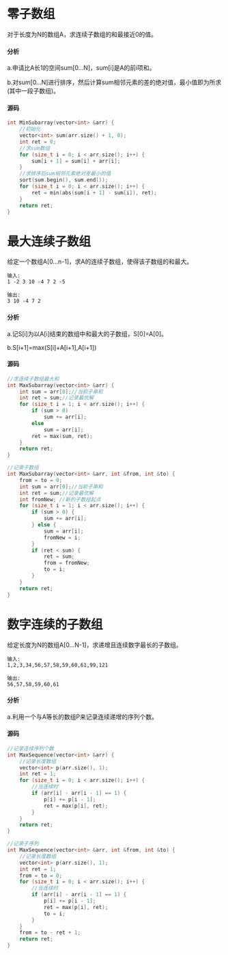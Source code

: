 # 零子数组


对于长度为N的数组A，求连续子数组的和最接近0的值。

#### 分析

a.申请比A长1的空间sum[0...N]，sum[i]是A的前i项和。

b.对sum[0...N]进行排序，然后计算sum相邻元素的差的绝对值，最小值即为所求(其中一段子数组)。

#### 源码

```cpp
int MinSubarray(vector<int> &arr) {
    //初始化
    vector<int> sum(arr.size() + 1, 0);
    int ret = 0;
    //求sum数组
    for (size_t i = 0; i < arr.size(); i++) {
        sum[i + 1] = sum[i] + arr[i];
    }
    //求排序后sum相邻元素绝对差最小的值
    sort(sum.begin(), sum.end());
    for (size_t i = 0; i < arr.size(); i++) {
        ret = min(abs(sum[i + 1] - sum[i]), ret);
    }
    return ret;
}
```


# 最大连续子数组


给定一个数组A[0...n-1]，求A的连续子数组，使得该子数组的和最大。

```
输入:
1 -2 3 10 -4 7 2 -5
```

```
输出:
3 10 -4 7 2
```

#### 分析

a.记S[i]为以A[i]结束的数组中和最大的子数组，S[0]=A[0]。

b.S[i+1]=max(S[i]+A[i+1],A[i+1])

#### 源码

```cpp
//求连续子数组最大和
int MaxSubarray(vector<int> &arr) {
    int sum = arr[0];//当前子串和
    int ret = sum;//记录最优解
    for (size_t i = 1; i < arr.size(); i++) {
        if (sum > 0)
            sum += arr[i];
        else
            sum = arr[i];
        ret = max(sum, ret);
    }
    return ret;
}
```

```cpp
//记录子数组
int MaxSubarray(vector<int> &arr, int &from, int &to) {
    from = to = 0;
    int sum = arr[0];//当前子串和
    int ret = sum;//记录最优解
    int fromNew; //新的子数组起点
    for (size_t i = 1; i < arr.size(); i++) {
        if (sum > 0) {
            sum += arr[i];
        } else {
            sum = arr[i];
            fromNew = i;
        }
        if (ret < sum) {
            ret = sum;
            from = fromNew;
            to = i;
        }
    }
    return ret;
}
```

# 数字连续的子数组


给定长度为N的数组A[0...N-1]，求递增且连续数字最长的子数组。

```
输入:
1,2,3,34,56,57,58,59,60,61,99,121
```

```
输出:
56,57,58,59,60,61
```

#### 分析

a.利用一个与A等长的数组P来记录连续递增的序列个数。

#### 源码

```cpp
//记录连续序列个数
int MaxSequence(vector<int> &arr) {
    //记录长度数组
    vector<int> p(arr.size(), 1);
    int ret = 1;
    for (size_t i = 0; i < arr.size(); i++) {
        //当连续时
        if (arr[i] - arr[i - 1] == 1) {
            p[i] += p[i - 1];
            ret = max(p[i], ret);
        }
    }
    return ret;
}
```

```cpp
//记录子序列
int MaxSequence(vector<int> &arr, int &from, int &to) {
    //记录长度数组
    vector<int> p(arr.size(), 1);
    int ret = 1;
    from = to = 0;
    for (size_t i = 0; i < arr.size(); i++) {
        //当连续时
        if (arr[i] - arr[i - 1] == 1) {
            p[i] += p[i - 1];
            ret = max(p[i], ret);
            to = i;
        }
    }
    from = to - ret + 1;
    return ret;
}
```
